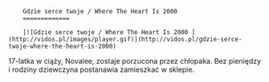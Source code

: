 
        Gdzie serce twoje / Where The Heart Is 2000 
        =============
        
        [![Gdzie serce twoje / Where The Heart Is 2000 ](http://vidos.pl/images/player.gif)](http://vidos.pl/gdzie-serce-twoje-where-the-heart-is-2000)
        
        
 17-latka w ciąży, Novalee, zostaje porzucona przez chłopaka. Bez pieniędzy i rodziny dziewczyna postanawia zamieszkać w sklepie.
    